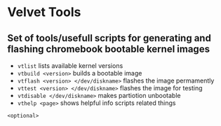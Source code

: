 # Velvet Tools
## Set of tools/usefull scripts for generating and flashing chromebook bootable kernel images

- ```vtlist``` lists available kernel versions
- ```vtbuild <version>``` builds a bootable image
- ```vtflash <version> </dev/diskname>``` flashes the image permamently
- ```vttest <version> </dev/diskname>``` flashes the image for testing
- ```vtdisable </dev/diskname>``` makes partiotion unbootable
- ```vthelp <page>``` shows helpful info scripts related things

```<optional>```